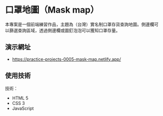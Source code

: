 # 口罩地圖（Mask map）

本專案是一個前端練習作品，主題為（台灣）實名制口罩存貨查詢地圖。側邊欄可以篩選查詢區域，透過側邊欄或圖釘泡泡可以獲知口罩存量。

## 演示網址

* https://practice-projects-0005-mask-map.netlify.app/


## 使用技術

技術：
* HTML 5
* CSS 3
* JavaScript
